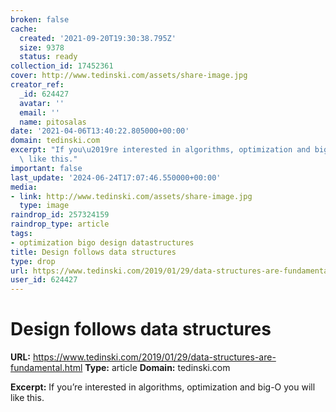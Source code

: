 ```yaml
---
broken: false
cache:
  created: '2021-09-20T19:30:38.795Z'
  size: 9378
  status: ready
collection_id: 17452361
cover: http://www.tedinski.com/assets/share-image.jpg
creator_ref:
  _id: 624427
  avatar: ''
  email: ''
  name: pitosalas
date: '2021-04-06T13:40:22.805000+00:00'
domain: tedinski.com
excerpt: "If you\u2019re interested in algorithms, optimization and big-O you will\
  \ like this."
important: false
last_update: '2024-06-24T17:07:46.550000+00:00'
media:
- link: http://www.tedinski.com/assets/share-image.jpg
  type: image
raindrop_id: 257324159
raindrop_type: article
tags:
- optimization bigo design datastructures
title: Design follows data structures
type: drop
url: https://www.tedinski.com/2019/01/29/data-structures-are-fundamental.html
user_id: 624427
---
```


# Design follows data structures

**URL:** https://www.tedinski.com/2019/01/29/data-structures-are-fundamental.html
**Type:** article
**Domain:** tedinski.com

**Excerpt:** If you’re interested in algorithms, optimization and big-O you will like this.
